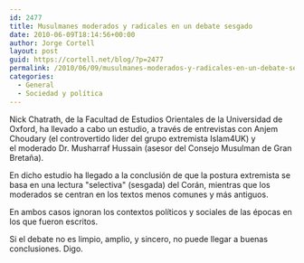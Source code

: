 ```yaml
---
id: 2477
title: Musulmanes moderados y radicales en un debate sesgado
date: 2010-06-09T18:14:56+00:00
author: Jorge Cortell
layout: post
guid: https://cortell.net/blog/?p=2477
permalink: /2010/06/09/musulmanes-moderados-y-radicales-en-un-debate-sesgado/
categories:
  - General
  - Sociedad y polí­tica
---
```

Nick Chatrath, de la Facultad de Estudios Orientales de la Universidad de Oxford, ha llevado a cabo un estudio, a través de entrevistas con Anjem Choudary (el controvertido lider del grupo extremista Islam4UK) y el moderado Dr. Musharraf Hussain (asesor del Consejo Musulman de Gran Bretaña).

En dicho estudio ha llegado a la conclusión de que la postura extremista se basa en una lectura "selectiva" (sesgada) del Corán, mientras que los moderados se centran en los textos menos comunes y más antiguos.

En ambos casos ignoran los contextos políticos y sociales de las épocas en los que fueron escritos.

Si el debate no es limpio, amplio, y sincero, no puede llegar a buenas conclusiones. Digo.